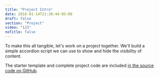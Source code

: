 ```yaml
---
title: "Project Intro"
date: 2018-01-14T21:38:44-05:00
draft: false
section: "Project"
video: "123"
noTitle: false
---
```


To make this all tangible, let's work on a project together. We'll build a simple accordion script we can use to show and hide the visibility of content.

The starter template and complete project code are included [in the source code on GitHub](https://github.com/cferdinandi/dom-manipulation-source-code/).